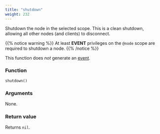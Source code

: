 ```yaml
---
title: "shutdown"
weight: 232
---
```


Shutdown the node in the selected scope. This is a clean shutdown, allowing all other nodes (and clients) to disconnect.

{{% notice warning %}}
At least **EVENT** privileges on the `@node` scope are required to shutdown a node.
{{% /notice %}}

This function does *not* generate an [event](../../overview/events).

### Function

`shutdown()`

### Arguments

None.

### Return value

Returns `nil`.
